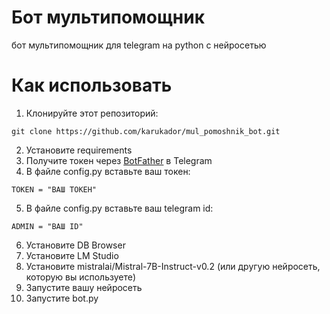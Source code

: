 # Бот мультипомощник
бот мультипомощник для telegram на python с нейросетью
# Как использовать
1) Клонируйте этот репозиторий:
```
git clone https://github.com/karukador/mul_pomoshnik_bot.git
```
2) Установите requirements
3) Получите токен через [BotFather](https://telegram.me/BotFather) в Telegram 
4) В файле config.py вставьте ваш токен:
```
TOKEN = "ВАШ ТОКЕН"
```
5) В файле config.py вставьте ваш telegram id:
```
ADMIN = "ВАШ ID"
```
6) Установите DB Browser
7) Установите LM Studio
6) Установите mistralai/Mistral-7B-Instruct-v0.2 (или другую нейросеть, которую вы используете)
7) Запустите вашу нейросеть
8) Запустите bot.py
